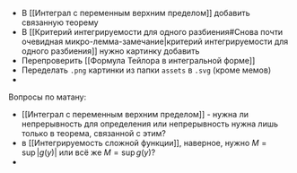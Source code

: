 - В [[Интеграл с переменным верхним пределом]] добавить связанную теорему
- В [[Критерий интегрируемости для одного разбиения#Снова почти очевидная микро-лемма-замечание|критерий интегрируемости для одного разбиения]] нужно картинку добавить 
- Перепроверить [[Формула Тейлора в интегральной форме]]
- Переделать `.png` картинки из папки `assets` в `.svg` (кроме мемов)
- 

Вопросы по матану:
- [[Интеграл с переменным верхним пределом]] - нужна ли непрерывность для определения или непрерывность нужна лишь только в теорема, связанной с этим?
- в [[Интегрируемость сложной функции]], наверное, нужно $M = \sup |g(y)|$ или всё же $M = \sup g(y)$?
- 